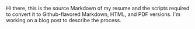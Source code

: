 Hi there, this is the source Markdown of my resume and the scripts required to
convert it to Github-flavored Markdown, HTML, and PDF versions. I'm working on
a blog post to describe the process.
